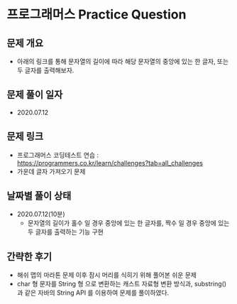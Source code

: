 # 프로그래머스 Practice Question
## 문제 개요
- 아래의 링크를 통해 문자열의 길이에 따라 해당 문자열의 중앙에 있는 한 글자, 또는 두 글자를 출력해보자.
## 문제 풀이 일자
- 2020.07.12
## 문제 링크
- 프로그래머스 코딩테스트 연습 : <https://programmers.co.kr/learn/challenges?tab=all_challenges>
- 가운데 글자 가져오기 문제
## 날짜별 풀이 상태
- 2020.07.12(10분)
  - 문자열의 길이가 홀수 일 경우 중앙에 있는 한 글자를, 짝수 일 경우 중앙에 있는 두 글자를 출력하는 기능 구현
## 간략한 후기
- 해쉬 맵의 마라톤 문제 이후 잠시 머리를 식히기 위해 풀어본 쉬운 문제
- char 형 문자를 String 형 으로 변환하는 캐스트 자료형 변환 방식과, substring() 과 같은 자바의 String API 를 이용하여 문제를 풀이하였다.

